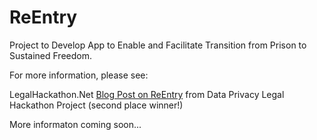 ReEntry
=======

Project to Develop App to Enable and Facilitate Transition from Prison to Sustained Freedom.

For more information, please see:

LegalHackathon.Net [Blog Post on ReEntry](http://legalhackathon.net/2014/02/10/federal-judge-aiken-calls-for-an-app-legal-hackers-answer/) from  Data Privacy Legal Hackathon Project (second place winner!)

More informaton coming soon...
